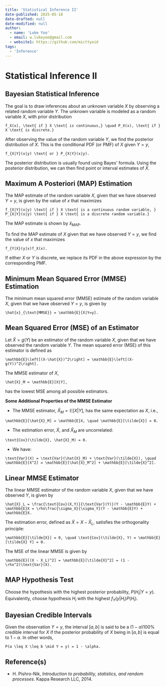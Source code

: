 ```yaml
---
title: 'Statistical Inference II'
date-published: 2025-05-18
date-drafted: null
date-modified: null
author:
  - name: 'Luke Yoo'
  - email: w.lukeyoo@gmail.com
  - website1: https://github.com/micttyoid
tags:
  - 'Inference'
---
```


# Statistical Inference II

## Bayesian Statistical Inference

The goal is to draw inferences about an unknown variable $X$ by observing a related random variable $Y$. The unknown variable is modeled as a random variable $X$, with prior distribution

```[latex]
f_X(x), \text{ if } X \text{ is continuous,} \quad P_X(x), \text{ if } X \text{ is discrete.}
```
After observing the value of the random variable $Y$, we find the posterior distribution of $X$. This is the conditional PDF (or PMF) of $X$ given $Y=y$,

```[latex]
f_{X|Y}(x|y) \text{ or } P_{X|Y}(x|y).
```
The posterior distribution is usually found using Bayes' formula. Using the posterior distribution, we can then find point or interval estimates of $X$.

## Maximum A Posteriori (MAP) Estimation

The MAP estimate of the random variable $X$, given that we have observed $Y=y$, is given by the value of $x$ that maximizes

```[latex]
f_{X|Y}(x|y) \text{ if } X \text{ is a continuous random variable, } P_{X|Y}(x|y) \text{ if } X \text{ is a discrete random variable.}
```
The MAP estimate is shown by $\hat{x}_{\text{MAP}}$.

To find the MAP estimate of $X$ given that we have observed $Y=y$, we find the value of $x$ that maximizes

```[latex]
f_{Y|X}(y|x)f_X(x).
```
If either $X$ or $Y$ is discrete, we replace its PDF in the above expression by the corresponding PMF.

## Minimum Mean Squared Error (MMSE) Estimation

The minimum mean squared error (MMSE) estimate of the random variable $X$, given that we have observed $Y=y$, is given by

```[latex]
\hat{x}_{\text{MMSE}} = \mathbb{E}[X|Y=y].
```

## Mean Squared Error (MSE) of an Estimator

Let $\hat{X} = g(Y)$ be an estimator of the random variable $X$, given that we have observed the random variable $Y$. The mean squared error (MSE) of this estimator is defined as

```[latex]
\mathbb{E}\left[(X-\hat{X})^2\right] = \mathbb{E}\left[(X-g(Y))^2\right].
```
The MMSE estimator of $X$,

```[latex]
\hat{X}_M = \mathbb{E}[X|Y],
```
has the lowest MSE among all possible estimators.

**Some Additional Properties of the MMSE Estimator**

- The MMSE estimator, $\hat{X}_M = \mathbb{E}[X|Y]$, has the same expectation as $X$, i.e.,


```[latex]
\mathbb{E}[\hat{X}_M] = \mathbb{E}X, \quad \mathbb{E}[\tilde{X}] = 0.
```
  
- The estimation error, $\tilde{X}$, and $\hat{X}_M$ are uncorrelated:


```[latex]
\text{Cov}(\tilde{X}, \hat{X}_M) = 0.
```
  
- We have:

```[latex]
\text{Var}(X) = \text{Var}(\hat{X}_M) + \text{Var}(\tilde{X}), \quad \mathbb{E}[X^2] = \mathbb{E}[\hat{X}_M^2] + \mathbb{E}[\tilde{X}^2].
```

## Linear MMSE Estimator

The linear MMSE estimator of the random variable $X$, given that we have observed $Y$, is given by

```[latex]
\hat{X}_L = \frac{\text{Cov}(X,Y)}{\text{Var}(Y)}(Y - \mathbb{E}Y) + \mathbb{E}X = \rho\frac{\sigma_X}{\sigma_Y}(Y - \mathbb{E}Y) + \mathbb{E}X.
```

The estimation error, defined as $\tilde{X} = X - \hat{X}_L$, satisfies the orthogonality principle:

```[latex]
\mathbb{E}[\tilde{X}] = 0, \quad \text{Cov}(\tilde{X}, Y) = \mathbb{E}[\tilde{X} Y] = 0.
```

The MSE of the linear MMSE is given by

```[latex]
\mathbb{E}[(X - X_L)^2] = \mathbb{E}[\tilde{X}^2] = (1 - \rho^2)\text{Var}(X).
```

## MAP Hypothesis Test

Choose the hypothesis with the highest posterior probability, $P(H_i|Y=y)$. Equivalently, choose hypothesis $H_i$ with the highest $f_Y(y|H_i)P(H_i).$

## Bayesian Credible Intervals

Given the observation $Y = y$, the interval $[a, b]$ is said to be a $(1-\alpha)100\%$ credible interval for $X$ if the posterior probability of $X$ being in $[a, b]$ is equal to $1-\alpha$. In other words,

```[latex]
P(a \leq X \leq b \mid Y = y) = 1 - \alpha.
```

## Reference(s)

- H. Pishro-Nik, _Introduction to probability, statistics, and random processes_. Kappa Research LLC, 2014.